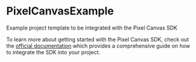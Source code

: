 # PixelCanvasExample

Example project template to be integrated with the Pixel Canvas SDK

To learn more about getting started with the Pixel Canvas SDK, check out the [official documentation](https://app.gitbook.com/o/1lLmLhEOuffj7GpGF9NZ/s/TRydqcZHkaqx3mf98h82/overview/getting-started) which provides a comprehensive guide on how to integrate the SDK into your project.

